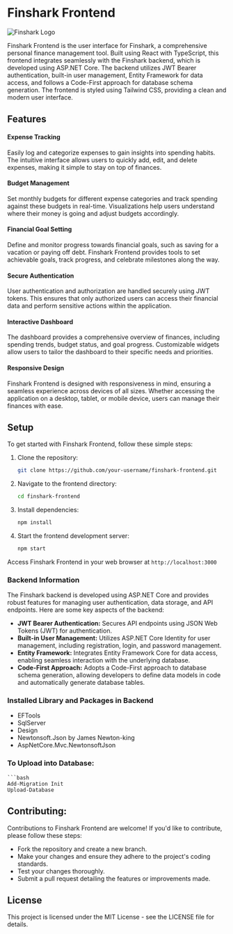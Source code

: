 # Finshark Frontend

![Finshark Logo](F:/Safwan/Frameworks/Full_Stack_Prac/frontend-react-typescript/src/Picture/logo.png)

Finshark Frontend is the user interface for Finshark, a comprehensive personal finance management tool. Built using React with TypeScript, this frontend integrates seamlessly with the Finshark backend, which is developed using ASP.NET Core. The backend utilizes JWT Bearer authentication, built-in user management, Entity Framework for data access, and follows a Code-First approach for database schema generation. The frontend is styled using Tailwind CSS, providing a clean and modern user interface.

## Features

#### Expense Tracking
Easily log and categorize expenses to gain insights into spending habits. The intuitive interface allows users to quickly add, edit, and delete expenses, making it simple to stay on top of finances.

#### Budget Management
Set monthly budgets for different expense categories and track spending against these budgets in real-time. Visualizations help users understand where their money is going and adjust budgets accordingly.

#### Financial Goal Setting
Define and monitor progress towards financial goals, such as saving for a vacation or paying off debt. Finshark Frontend provides tools to set achievable goals, track progress, and celebrate milestones along the way.

#### Secure Authentication
User authentication and authorization are handled securely using JWT tokens. This ensures that only authorized users can access their financial data and perform sensitive actions within the application.

#### Interactive Dashboard
The dashboard provides a comprehensive overview of finances, including spending trends, budget status, and goal progress. Customizable widgets allow users to tailor the dashboard to their specific needs and priorities.

#### Responsive Design
Finshark Frontend is designed with responsiveness in mind, ensuring a seamless experience across devices of all sizes. Whether accessing the application on a desktop, tablet, or mobile device, users can manage their finances with ease.

## Setup

To get started with Finshark Frontend, follow these simple steps:

1. Clone the repository:

   ```bash
   git clone https://github.com/your-username/finshark-frontend.git

2. Navigate to the frontend directory:
    ```bash
    cd finshark-frontend

3. Install dependencies:
    ```bash
    npm install

4. Start the frontend development server:
    ```bash
    npm start

Access Finshark Frontend in your web browser at `http://localhost:3000`

### Backend Information

The Finshark backend is developed using ASP.NET Core and provides robust features for managing user authentication, data storage, and API endpoints. Here are some key aspects of the backend:

* **JWT Bearer Authentication:** Secures API endpoints using JSON Web Tokens (JWT) for authentication.
* **Built-in User Management:** Utilizes ASP.NET Core Identity for user management, including registration, login, and password management.
* **Entity Framework:** Integrates Entity Framework Core for data access, enabling seamless interaction with the underlying database.
* **Code-First Approach:** Adopts a Code-First approach to database schema generation, allowing developers to define data models in code and automatically generate database tables.

### Installed Library and Packages in Backend
* EFTools
* SqlServer
* Design
* Newtonsoft.Json by James Newton-king
* AspNetCore.Mvc.NewtonsoftJson

### To Upload into Database:
    ```bash
    Add-Migration Init
    Upload-Database

## Contributing:
 
 Contributions to Finshark Frontend are welcome! If you'd like to contribute, please follow these steps:

* Fork the repository and create a new branch.
* Make your changes and ensure they adhere to the project's coding standards.
* Test your changes thoroughly.
* Submit a pull request detailing the features or improvements made.

## License

This project is licensed under the MIT License - see the LICENSE file for details.
